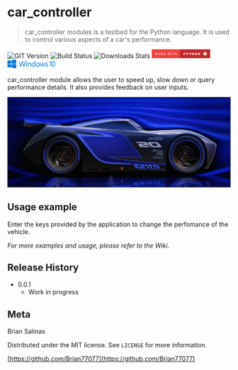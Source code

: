 # car_controller
> car_controller modules is a testbed for the Python language.  It is used to control various aspects of a car's performance.

![GIT Version][git-image]
![Build Status][brian-image]
![Downloads Stats][npm-downloads]
<img src="https://github.com/Brian77077/Latest_Car/blob/master/img/python.jpg" height="20">
<img src="https://github.com/Brian77077/Latest_Car/blob/master/img/Windows_10_Logo.svg.png" height="20">

car_controller module allows the user to speed up, slow down or query performance details.  It also provides feedback on user inputs.

![Header][car-header]

## Usage example

Enter the keys provided by the application to change the perfomance of the vehicle.

_For more examples and usage, please refer to the Wiki._

## Release History

* 0.0.1
    * Work in progress

## Meta

Brian Salinas

Distributed under the MIT license. See ``LICENSE`` for more information.

[https://github.com/Brian77077](https://github.com/Brian77077)

<!-- Markdown link & img dfn's -->
[git-image]: https://img.shields.io/badge/github-v0.0.1-brightgreen.svg
[car-header]: https://github.com/Brian77077/Latest_Car/blob/master/img/maxresdefault.jpg
[npm-downloads]: https://img.shields.io/badge/downloads-0%2Fmonth-yellowgreen.svg
[brian-image]: https://img.shields.io/badge/build-passing-green.svg

